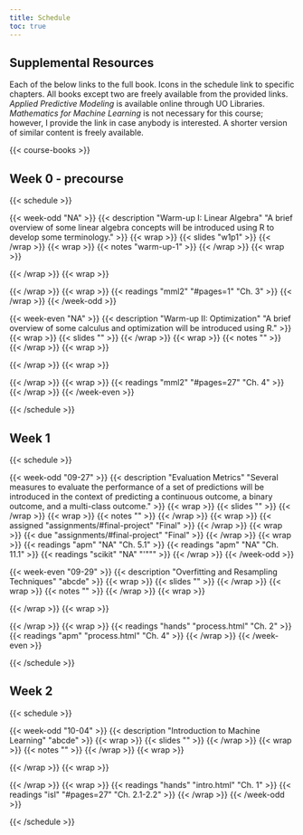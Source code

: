 ```yaml
---
title: Schedule
toc: true
---
```




## Supplemental Resources

Each of the below links to the full book. Icons in the schedule link to specific chapters. All books except two are freely available from the provided links. *Applied Predictive Modeling* is available online through UO Libraries. *Mathematics for Machine Learning* is not necessary for this course; however, I provide the link in case anybody is interested. A shorter version of similar content is freely available.

{{< course-books >}}


 ## Week 0 - precourse 
 {{< schedule >}}

{{< week-odd "NA" >}}
  {{< description "Warm-up I: Linear Algebra" "A brief overview of some linear algebra concepts will be introduced using R to develop some terminology." >}}
  {{< wrap >}}
{{< slides "w1p1" >}}
{{< /wrap >}}
  {{< wrap >}}
{{< notes "warm-up-1" >}}
{{< /wrap >}}
  {{< wrap >}}

{{< /wrap >}}
  {{< wrap >}}

{{< /wrap >}}
  {{< wrap >}}
{{< readings "mml2" "#pages=1" "Ch. 3" >}}
{{< /wrap >}}
{{< /week-odd >}}

{{< week-even "NA" >}}
  {{< description "Warm-up II: Optimization" "A brief overview of some calculus and optimization will be introduced using R." >}}
  {{< wrap >}}
{{< slides "" >}}
{{< /wrap >}}
  {{< wrap >}}
{{< notes "" >}}
{{< /wrap >}}
  {{< wrap >}}

{{< /wrap >}}
  {{< wrap >}}

{{< /wrap >}}
  {{< wrap >}}
{{< readings "mml2" "#pages=27" "Ch. 4" >}}
{{< /wrap >}}
{{< /week-even >}}

{{< /schedule >}}
 ## Week 1 
 {{< schedule >}}

{{< week-odd "09-27" >}}
  {{< description "Evaluation Metrics" "Several measures to evaluate the performance of a set of predictions will be introduced in the context of predicting a continuous outcome, a binary outcome, and a multi-class outcome." >}}
  {{< wrap >}}
{{< slides "" >}}
{{< /wrap >}}
  {{< wrap >}}
{{< notes "" >}}
{{< /wrap >}}
  {{< wrap >}}
{{< assigned "assignments/#final-project" "Final" >}}
{{< /wrap >}}
  {{< wrap >}}
{{< due "assignments/#final-project" "Final" >}}
{{< /wrap >}}
  {{< wrap >}}
{{< readings "apm" "NA" "Ch. 5.1" >}}
{{< readings "apm" "NA" "Ch. 11.1" >}}
{{< readings "scikit" "NA" "'""" >}}
{{< /wrap >}}
{{< /week-odd >}}

{{< week-even "09-29" >}}
  {{< description "Overfitting and Resampling Techniques" "abcde" >}}
  {{< wrap >}}
{{< slides "" >}}
{{< /wrap >}}
  {{< wrap >}}
{{< notes "" >}}
{{< /wrap >}}
  {{< wrap >}}

{{< /wrap >}}
  {{< wrap >}}

{{< /wrap >}}
  {{< wrap >}}
{{< readings "hands" "process.html" "Ch. 2" >}}
{{< readings "apm" "process.html" "Ch. 4" >}}
{{< /wrap >}}
{{< /week-even >}}

{{< /schedule >}}
 ## Week 2 
 {{< schedule >}}

{{< week-odd "10-04" >}}
  {{< description "Introduction to Machine Learning" "abcde" >}}
  {{< wrap >}}
{{< slides "" >}}
{{< /wrap >}}
  {{< wrap >}}
{{< notes "" >}}
{{< /wrap >}}
  {{< wrap >}}

{{< /wrap >}}
  {{< wrap >}}

{{< /wrap >}}
  {{< wrap >}}
{{< readings "hands" "intro.html" "Ch. 1" >}}
{{< readings "isl" "#pages=27" "Ch. 2.1-2.2" >}}
{{< /wrap >}}
{{< /week-odd >}}

{{< /schedule >}}

